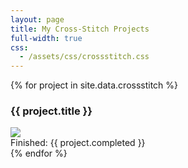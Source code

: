 ```yaml
---
layout: page
title: My Cross-Stitch Projects
full-width: true
css:
  - /assets/css/crossstitch.css
---
```


<div class="cross-stitch-container">
  {% for project in site.data.crossstitch %}
  <div class="cross-stitch-project">
    <h3>{{ project.title }}</h3>
    <a class="" href="{{ project.url }}">
      <img class="" src="/assets/img/crossstitch/{{ project.img }}" />
    </a>
    <div>Finished: {{ project.completed }}</div>
  </div>
  {% endfor %}
</div>
